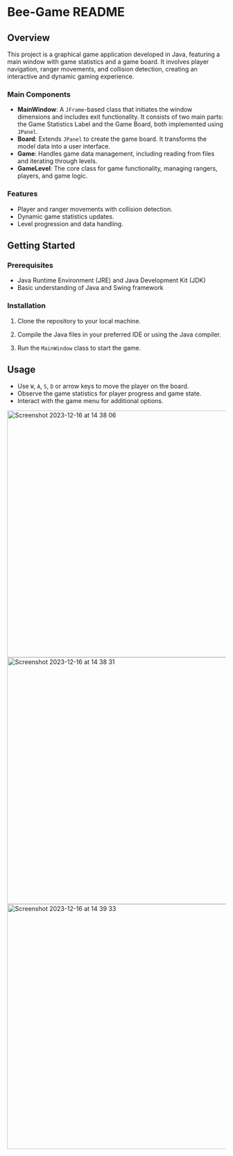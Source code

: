 # Bee-Game README

## Overview
This project is a graphical game application developed in Java, featuring a main window with game statistics and a game board. It involves player navigation, ranger movements, and collision detection, creating an interactive and dynamic gaming experience.

### Main Components
- **MainWindow**: A `JFrame`-based class that initiates the window dimensions and includes exit functionality. It consists of two main parts: the Game Statistics Label and the Game Board, both implemented using `JPanel`.
- **Board**: Extends `JPanel` to create the game board. It transforms the model data into a user interface.
- **Game**: Handles game data management, including reading from files and iterating through levels.
- **GameLevel**: The core class for game functionality, managing rangers, players, and game logic.

### Features
- Player and ranger movements with collision detection.
- Dynamic game statistics updates.
- Level progression and data handling.

## Getting Started

### Prerequisites
- Java Runtime Environment (JRE) and Java Development Kit (JDK)
- Basic understanding of Java and Swing framework

### Installation
1. Clone the repository to your local machine.

2. Compile the Java files in your preferred IDE or using the Java compiler.
3. Run the `MainWindow` class to start the game.

## Usage
- Use `W`, `A`, `S`, `D` or arrow keys to move the player on the board.
- Observe the game statistics for player progress and game state.
- Interact with the game menu for additional options.

<img width="569" alt="Screenshot 2023-12-16 at 14 38 06" src="https://github.com/oltaby/Yogi-Bear/assets/98267176/e0fd3ab4-c4fc-4d46-a9ea-ca476e3a4ced">
<img width="569" alt="Screenshot 2023-12-16 at 14 38 31" src="https://github.com/oltaby/Yogi-Bear/assets/98267176/c2120519-7575-4cc2-abb6-e868bb951057">
<img width="565" alt="Screenshot 2023-12-16 at 14 39 33" src="https://github.com/oltaby/Yogi-Bear/assets/98267176/30aaaf27-182b-4ce1-894e-622731065aad">



